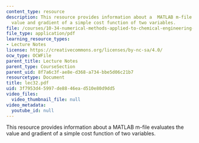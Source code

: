 ```yaml
---
content_type: resource
description: This resource provides information about a  MATLAB m-file evaluates the
  value and gradient of a simple cost function of two variables.
file: /courses/10-34-numerical-methods-applied-to-chemical-engineering-fall-2005/3f7953d45997de8846ead510e80d9dd5_lec32.pdf
file_type: application/pdf
learning_resource_types:
- Lecture Notes
license: https://creativecommons.org/licenses/by-nc-sa/4.0/
ocw_type: OCWFile
parent_title: Lecture Notes
parent_type: CourseSection
parent_uid: 8f7a6c3f-ae8e-d368-a734-bbe5d06c21b7
resourcetype: Document
title: lec32.pdf
uid: 3f7953d4-5997-de88-46ea-d510e80d9dd5
video_files:
  video_thumbnail_file: null
video_metadata:
  youtube_id: null
---
```

This resource provides information about a  MATLAB m-file evaluates the value and gradient of a simple cost function of two variables.